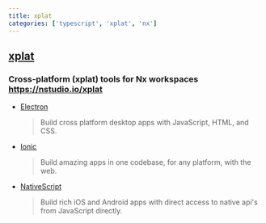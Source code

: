 ```yaml
---
title: xplat
categories: ['typescript', 'xplat', 'nx']
---
```

## [xplat](https://github.com/nstudio/xplat)

### Cross-platform (xplat) tools for Nx workspaces https://nstudio.io/xplat


- [Electron](https://electronjs.org/)
  > Build cross platform desktop apps with JavaScript, HTML, and CSS.
- [Ionic](https://ionicframework.com/)
  > Build amazing apps in one codebase, for any platform, with the web.
- [NativeScript](https://www.nativescript.org/)
  > Build rich iOS and Android apps with direct access to native api's from JavaScript directly.
